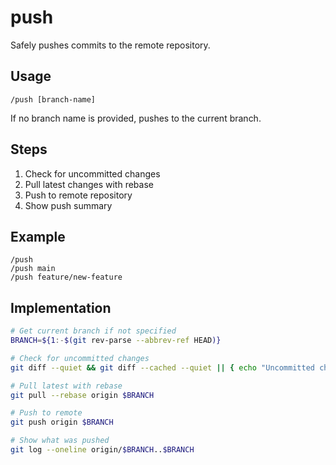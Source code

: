 # push

Safely pushes commits to the remote repository.

## Usage
```
/push [branch-name]
```

If no branch name is provided, pushes to the current branch.

## Steps
1. Check for uncommitted changes
2. Pull latest changes with rebase
3. Push to remote repository
4. Show push summary

## Example
```
/push
/push main
/push feature/new-feature
```

## Implementation
```bash
# Get current branch if not specified
BRANCH=${1:-$(git rev-parse --abbrev-ref HEAD)}

# Check for uncommitted changes
git diff --quiet && git diff --cached --quiet || { echo "Uncommitted changes detected"; exit 1; }

# Pull latest with rebase
git pull --rebase origin $BRANCH

# Push to remote
git push origin $BRANCH

# Show what was pushed
git log --oneline origin/$BRANCH..$BRANCH
```